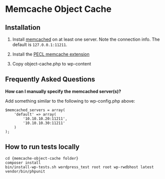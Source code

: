 # Memcache Object Cache

## Installation

1. Install [memcached](http://danga.com/memcached) on at least one server. Note the connection info. The default is `127.0.0.1:11211`.

1. Install the [PECL memcache extension](http://pecl.php.net/package/memcache)

1. Copy object-cache.php to wp-content

## Frequently Asked Questions

**How can I manually specify the memcached server(s)?**

Add something similar to the following to wp-config.php above:

```
$memcached_servers = array(
	'default' => array(
		'10.10.10.20:11211',
		'10.10.10.30:11211'
	)
);
```

## How to run tests locally

```
cd {memcache-object-cache folder}
composer install
bin/install-wp-tests.sh wordpress_test root root wp-rwdbhost latest
vendor/bin/phpunit
```
